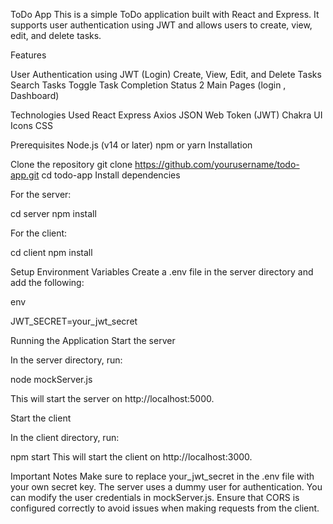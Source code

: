ToDo App
This is a simple ToDo application built with React and Express. It supports user authentication using JWT and allows users to create, view, edit, and delete tasks.

Features

User Authentication using JWT (Login)
Create, View, Edit, and Delete Tasks
Search Tasks
Toggle Task Completion Status
2 Main Pages (login , Dashboard)

Technologies Used
React
Express
Axios
JSON Web Token (JWT)
Chakra UI Icons
CSS

Prerequisites
Node.js (v14 or later)
npm or yarn
Installation

Clone the repository
git clone https://github.com/yourusername/todo-app.git
cd todo-app
Install dependencies

For the server:

cd server
npm install

For the client:

cd client
npm install

Setup Environment Variables
Create a .env file in the server directory and add the following:

env

JWT_SECRET=your_jwt_secret

Running the Application
Start the server

In the server directory, run:

node mockServer.js

This will start the server on http://localhost:5000.

Start the client

In the client directory, run:

npm start
This will start the client on http://localhost:3000.

Important Notes
Make sure to replace your_jwt_secret in the .env file with your own secret key.
The server uses a dummy user for authentication. You can modify the user credentials in mockServer.js.
Ensure that CORS is configured correctly to avoid issues when making requests from the client.

